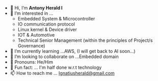 - 👋 Hi, I’m **Antony Herald I**
- 👀 I’m interested in ...
    - Embedded System & Microcontroller
    - IO communication protocol
    - Linux kernel & Device driver
    - IOT & Automotive
    - Technical Senior Management (within the principles of Project/s Governance)
- 🌱 I’m currently learning ...AWS, (I will get back to AI soon...)
- 💞️ I’m looking to collaborate on ...Embedded domain
- 👋 Pronouns: He/Him
- 👀 Fun fact: ... I'm half done w.r.t technology
- 📫 How to reach me ... Ignatiusherald@gmail.com

<!---
AntonyHerald/AntonyHerald is a ✨ special ✨ repository because its `README.md` (this file) appears on your GitHub profile.
You can click the Preview link to take a look at your changes.
--->
